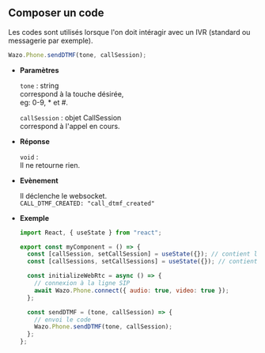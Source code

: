 ## Composer un code

Les codes sont utilisés lorsque l'on doit intéragir avec un IVR (standard ou messagerie par exemple).

```js
Wazo.Phone.sendDTMF(tone, callSession);
```

<div class="useless-tab-container">

- **Paramètres**

  `tone` : string  
  correspond à la touche désirée,  
  eg: 0-9, \* et #.

  `callSession` : objet CallSession  
  correspond à l'appel en cours.

- **Réponse**

  `void` :  
  Il ne retourne rien.

- **Evènement**

  Il déclenche le websocket.  
  `CALL_DTMF_CREATED: "call_dtmf_created"`

- **Exemple**

  ```js
  import React, { useState } from "react";

  export const myComponent = () => {
    const [callSession, setCallSession] = useState({}); // contient l'appel actif
    const [callSessions, setCallSessions] = useState({}); // contient l'ensemble des appels (en cours et disponible)

    const initializeWebRtc = async () => {
      // connexion à la ligne SIP
      await Wazo.Phone.connect({ audio: true, video: true });
    };

    const sendDTMF = (tone, callSession) => {
      // envoi le code
      Wazo.Phone.sendDTMF(tone, callSession);
    };
  };
  ```

</div>
